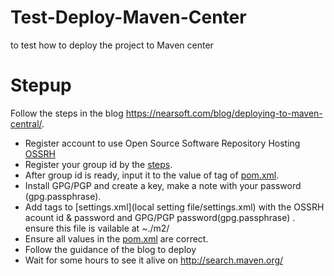 # Test-Deploy-Maven-Center
to test how to deploy the project to Maven center

# Stepup
Follow the steps in the blog https://nearsoft.com/blog/deploying-to-maven-central/. 
 * Register account to use Open Source Software Repository Hosting [OSSRH](https://oss.sonatype.org/)
 * Register your group id by the [steps](https://issues.sonatype.org/secure/CreateIssue.jspa?issuetype=21&pid=10134).
 * After group id is ready, input it to the value of tag <groupid> of [pom.xml](pom.xml).
 * Install GPG/PGP and create a key, make a note with your password (gpg.passphrase). 
 * Add tags to [settings.xml](local setting file/settings.xml) with the OSSRH acount id & password and GPG/PGP password(gpg.passphrase) . ensure this file is vailable at ~./m2/
 * Ensure all values in the [pom.xml](pom.xml) are correct.
 * Follow the guidance of the blog to deploy
 * Wait for some hours to see it alive on http://search.maven.org/
 
